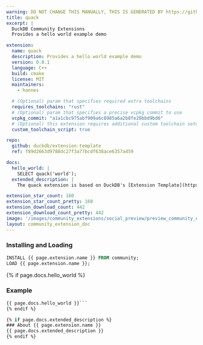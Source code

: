 ```yaml
---
warning: DO NOT CHANGE THIS MANUALLY, THIS IS GENERATED BY https://github/duckdb/community-extensions repository, check README there
title: quack
excerpt: |
  DuckDB Community Extensions
  Provides a hello world example demo

extension:
  name: quack
  description: Provides a hello world example demo
  version: 0.0.1
  language: C++
  build: cmake
  license: MIT
  maintainers:
    - hannes

  # (Optional) param that specifies required extra toolchains
  requires_toolchains: "rust"
  # (Optional) param that specifies a precise vcpkg commit to use
  vcpkg_commit: "a1a1cbc975abf909a6c8985a6a2b8fe20bbd9bd6"
  # (Optional) this extension requires additional custom toolchain setup
  custom_toolchain_script: true

repo:
  github: duckdb/extension-template
  ref: f89d2663d9788dc27f3a77bcdf638ace6357a459

docs:
  hello_world: |
    SELECT quack('world');
  extended_description: |
    The quack extension is based on DuckDB's [Extension Template](https://github.com/duckdb/extension-template/), and it's a great starting point to get started building more advanced extensions.

extension_star_count: 160
extension_star_count_pretty: 160
extension_download_count: 442
extension_download_count_pretty: 442
image: '/images/community_extensions/social_preview/preview_community_extension_quack.png'
layout: community_extension_doc
---
```


### Installing and Loading
```sql
INSTALL {{ page.extension.name }} FROM community;
LOAD {{ page.extension.name }};
```

{% if page.docs.hello_world %}
### Example
```sql
{{ page.docs.hello_world }}```
{% endif %}

{% if page.docs.extended_description %}
### About {{ page.extension.name }}
{{ page.docs.extended_description }}
{% endif %}


